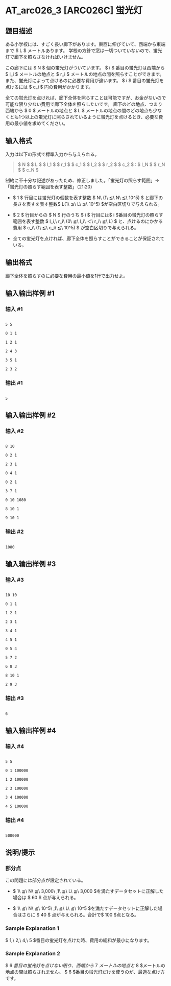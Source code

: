 # AT_arc026_3 [ARC026C] 蛍光灯

## 题目描述

[problemUrl]: https://atcoder.jp/contests/arc026/tasks/arc026_3

ある小学校には、すごく長い廊下があります。東西に伸びていて、西端から東端まで $ L $ メートルあります。 学校の方針で窓は一切ついていないので、蛍光灯で廊下を照らさなければいけません。

この廊下には $ N $ 個の蛍光灯がついています。 $ i $ 番目の蛍光灯は西端から $ l_i $ メートルの地点と $ r_i $ メートルの地点の間を照らすことができます。 また、蛍光灯によって点けるのに必要な費用が違います。 $ i $ 番目の蛍光灯を点けるには $ c_i $ 円の費用がかかります。

全ての蛍光灯を点ければ、廊下全体を照らすことは可能ですが、お金がないので可能な限り少ない費用で廊下全体を照らしたいです。 廊下のどの地点、つまり西端から $ 0 $ メートルの地点と $ L $ メートルの地点の間のどの地点も少なくとも1つ以上の蛍光灯に照らされているように蛍光灯を点けるとき、必要な費用の最小値を求めてください。

## 输入格式

入力は以下の形式で標準入力から与えられる。

> $ N $ $ L $ $ l_1 $ $ r_1 $ $ c_1 $ $ l_2 $ $ r_2 $ $ c_2 $ : $ l_N $ $ r_N $ $ c_N $

 制約に不十分な記述があったため、修正しました。「蛍光灯の照らす範囲」→「蛍光灯の照らす範囲を表す整数」（21:20）

- $ 1 $ 行目には蛍光灯の個数を表す整数 $ N\ (1\ ≦\ N\ ≦\ 10^5) $ と廊下の長さを表すを表す整数$ L(1\ ≦\ L\ ≦\ 10^5) $が空白区切りで与えられる。
- $ 2 $ 行目からの $ N $ 行のうち $ i $ 行目には$ i $番目の蛍光灯の照らす範囲を表す整数 $ l_i,\ r_i\ (0\ ≦\ l_i\ ＜\ r_i\ ≦\ L) $ と、点けるのにかかる費用 $ c_i\ (1\ ≦\ c_i\ ≦\ 10^5) $ が空白区切りで与えられる。
- 全ての蛍光灯を点ければ、廊下全体を照らすことができることが保証されている。

## 输出格式

廊下全体を照らすのに必要な費用の最小値を1行で出力せよ。

## 输入输出样例 #1

### 输入 #1

```
5 5
0 1 1
1 2 1
2 4 3
3 5 1
2 3 2
```

### 输出 #1

```
5
```

## 输入输出样例 #2

### 输入 #2

```
8 10
0 2 1
2 3 1
0 4 1
0 2 1
3 7 1
0 10 1080
8 10 1
9 10 1
```

### 输出 #2

```
1080
```

## 输入输出样例 #3

### 输入 #3

```
10 10
0 1 1
1 2 1
2 3 1
3 4 1
4 5 1
0 5 4
5 7 2
6 8 3
8 10 1
2 9 3
```

### 输出 #3

```
6
```

## 输入输出样例 #4

### 输入 #4

```
5 5
0 1 100000
1 2 100000
2 3 100000
3 4 100000
4 5 100000
```

### 输出 #4

```
500000
```

## 说明/提示

### 部分点

この問題には部分点が設定されている。

- $ 1\ ≦\ N\ ≦\ 3,000\ ,1\ ≦\ L\ ≦\ 3,000 $を満たすデータセットに正解した場合は $ 60 $ 点が与えられる。
- $ 1\ ≦\ N\ ≦\ 10^5\ ,1\ ≦\ L\ ≦\ 10^5 $を満たすデータセットに正解した場合はさらに $ 40 $ 点が与えられる。合計で$ 100 $点となる。

### Sample Explanation 1

$ 1,\ 2,\ 4,\ 5 $番目の蛍光灯を点けた時、費用の総和が最小になります。

### Sample Explanation 2

$ 6 $番目の蛍光灯を点けない限り、西端から$ 7 $メートルの地点と$ 8 $メートルの地点の間は照らされません。 $ 6 $番目の蛍光灯だけを使うのが、最適な点け方です。